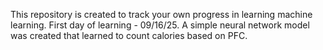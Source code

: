 This repository is created to track your own progress in learning machine learning.
First day of learning - 09/16/25.
A simple neural network model was created that learned to count calories based on PFC.
